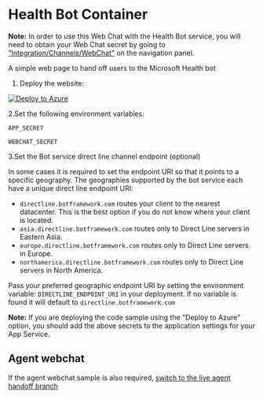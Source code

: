 # Health Bot Container

**Note:** In order to use this Web Chat with the Health Bot service, you will need to obtain your Web Chat secret by going to ["Integration/Channels/WebChat"](./secrets-new.png) on the navigation panel.

A simple web page to hand off users to the Microsoft Health bot

1. Deploy the website:

[![Deploy to Azure][Deploy Button]][Deploy Node/GetConversationMembers]

[Deploy Button]: https://azuredeploy.net/deploybutton.png
[Deploy Node/GetConversationMembers]: https://azuredeploy.net
 

2.Set the following environment variables:

`APP_SECRET`

`WEBCHAT_SECRET`

3.Set the Bot service direct line channel endpoint (optional)

In some cases it is required to set the endpoint URI so that it points to a specific geography. The geographies supported by the bot service each have a unique direct line endpoint URI:

- `directline.botframework.com` routes your client to the nearest datacenter. This is the best option if you do not know where your client is located.
- `asia.directline.botframework.com` routes only to Direct Line servers in Eastern Asia.
- `europe.directline.botframework.com` routes only to Direct Line servers in Europe.
- `northamerica.directline.botframework.com` routes only to Direct Line servers in North America.

Pass your preferred geographic endpoint URI by setting the environment variable: `DIRECTLINE_ENDPOINT_URI` in your deployment. If no variable is found it will default to `directline.botframework.com`

**Note:** If you are deploying the code sample using the "Deploy to Azure" option, you should add the above secrets to the application settings for your App Service. 

## Agent webchat
If the agent webchat sample is also required, [switch to the live agent handoff branch](https://github.com/Microsoft/HealthBotContainerSample/tree/live_agent_handoff)
